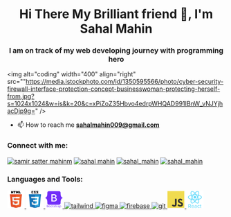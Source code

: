 <h1 align="center">Hi There My Brilliant friend 👋, I'm Sahal Mahin</h1>
  <h3 align="center">I am on track of my web developing journey with programming hero</h3>

  <img alt="coding" width="400" align="right"
    src=""https://media.istockphoto.com/id/1350595566/photo/cyber-security-firewall-interface-protection-concept-businesswoman-protecting-herself-from.jpg?s=1024x1024&w=is&k=20&c=xPiZoZ35Hbvo4edrpWHQAD991IBnW_vNJYjhacDjp9g=" />

  - 📫 How to reach me **sahalmahin009@gmail.com**

  <h3 align="left">Connect with me:</h3>
  <p align="left">
    <a href="https://linkedin.com/in/samir satter mahinm" target="blank"><img align="center"
        src="https://raw.githubusercontent.com/rahuldkjain/github-profile-readme-generator/master/src/images/icons/Social/linked-in-alt.svg"
        alt="samir satter mahinm" height="30" width="40" /></a>
    <a href="https://fb.com/sahal mahin" target="blank"><img align="center"
        src="https://raw.githubusercontent.com/rahuldkjain/github-profile-readme-generator/master/src/images/icons/Social/facebook.svg"
        alt="sahal mahin" height="30" width="40" /></a>
    <a href="https://instagram.com/sahal_mahin" target="blank"><img align="center"
        src="https://raw.githubusercontent.com/rahuldkjain/github-profile-readme-generator/master/src/images/icons/Social/instagram.svg"
        alt="sahal_mahin" height="30" width="40" /></a>
    <a href="https://discord.gg/sahal_mahin" target="blank"><img align="center"
        src="https://raw.githubusercontent.com/rahuldkjain/github-profile-readme-generator/master/src/images/icons/Social/discord.svg"
        alt="sahal_mahin" height="30" width="40" /></a>
  </p>

  <h3 align="left">Languages and Tools:</h3>
  <p align="left">
    <a href="https://www.w3.org/html/" target="_blank" rel="noreferrer"> <img
        src="https://raw.githubusercontent.com/devicons/devicon/master/icons/html5/html5-original-wordmark.svg"
        alt="html5" width="40" height="40" /> </a>
    <a href="https://www.w3schools.com/css/" target="_blank" rel="noreferrer"> <img
        src="https://raw.githubusercontent.com/devicons/devicon/master/icons/css3/css3-original-wordmark.svg" alt="css3"
        width="40" height="40" /> </a>
    <a href="https://getbootstrap.com" target="_blank" rel="noreferrer"> <img
        src="https://raw.githubusercontent.com/devicons/devicon/master/icons/bootstrap/bootstrap-plain-wordmark.svg"
        alt="bootstrap" width="40" height="40" /> </a>
    <a href="https://tailwindcss.com/" target="_blank" rel="noreferrer">
      <img src="https://www.vectorlogo.zone/logos/tailwindcss/tailwindcss-icon.svg" alt="tailwind" width="40"
        height="40" /> </a>
    <a href="https://www.figma.com/" target="_blank" rel="noreferrer"> <img
        src="https://www.vectorlogo.zone/logos/figma/figma-icon.svg" alt="figma" width="40" height="40" /> </a>
    <a href="https://firebase.google.com/" target="_blank" rel="noreferrer"> <img
        src="https://www.vectorlogo.zone/logos/firebase/firebase-icon.svg" alt="firebase" width="40" height="40" /> </a>
    <a href="https://git-scm.com/" target="_blank" rel="noreferrer"> <img
        src="https://www.vectorlogo.zone/logos/git-scm/git-scm-icon.svg" alt="git" width="40" height="40" /> </a>
    <a href="https://developer.mozilla.org/en-US/docs/Web/JavaScript" target="_blank" rel="noreferrer"> <img
        src="https://raw.githubusercontent.com/devicons/devicon/master/icons/javascript/javascript-original.svg"
        alt="javascript" width="40" height="40" /> </a>
    <a href="https://reactjs.org/" target="_blank" rel="noreferrer">
      <img src="https://raw.githubusercontent.com/devicons/devicon/master/icons/react/react-original-wordmark.svg"
        alt="react" width="40" height="40" /> </a>
  </p>
